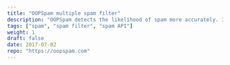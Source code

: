 ```yaml
---
title: "OOPSpam multiple spam filter"
description: "OOPSpam detects the likelihood of spam more accurately. It allows you to scan your content utilizing multiple machine learning based, powerful text analyzers."
tags: ["spam", "spam filter", "spam API"]
weight: 1
draft: false
date: 2017-07-02
repo: "https://oopspam.com"
---
```


